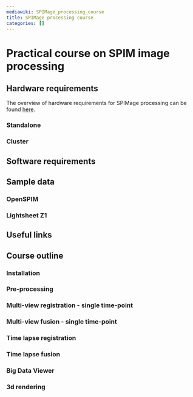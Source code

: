 ```yaml
---
mediawiki: SPIMage_processing_course
title: SPIMage processing course
categories: []
---
```


# Practical course on SPIM image processing

## Hardware requirements

The overview of hardware requirements for SPIMage processing can be found [here](http://openspim.org/Pre-requisites).

### Standalone

### Cluster

## Software requirements

## Sample data

### OpenSPIM

### Lightsheet Z1

## Useful links

## Course outline

### Installation

### Pre-processing

### Multi-view registration - single time-point

### Multi-view fusion - single time-point

### Time lapse registration

### Time lapse fusion

### Big Data Viewer

### 3d rendering
